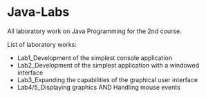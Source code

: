 # Java-Labs
All laboratory work on Java Programming for the 2nd course.


List of laboratory works:
- Lab1_Development of the simplest console application
- Lab2_Development of the simplest application with a windowed interface
- Lab3_Expanding the capabilities of the graphical user interface
- Lab4/5_Displaying graphics AND Handling mouse events

